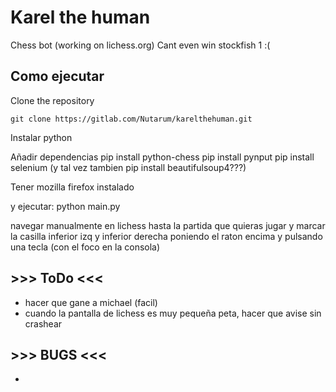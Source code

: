 # Karel the human
Chess bot (working on lichess.org) Cant even win stockfish 1 :(

## Como ejecutar
Clone the repository
```
git clone https://gitlab.com/Nutarum/karelthehuman.git
```

Instalar python

Añadir dependencias
pip install python-chess
pip install pynput
pip install selenium
(y tal vez tambien pip install beautifulsoup4???)

Tener mozilla firefox instalado

y ejecutar:
python main.py

navegar manualmente en lichess hasta la partida que quieras jugar
y marcar la casilla inferior izq y inferior derecha poniendo el raton encima
y pulsando una tecla (con el foco en la consola)

## >>> ToDo <<<
- hacer que gane a michael (facil)
- cuando la pantalla de lichess es muy pequeña peta, hacer que avise sin crashear

## >>> BUGS <<<
- 

